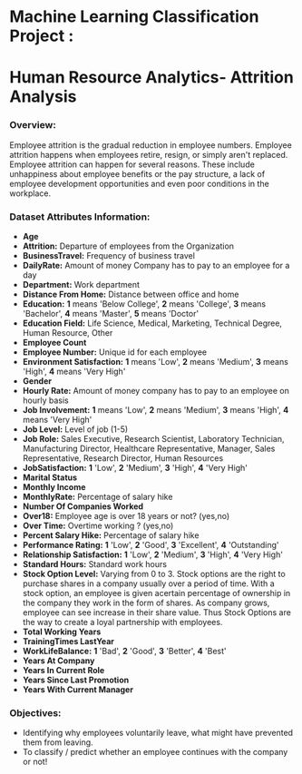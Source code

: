 # Machine Learning Classification Project : 
# Human Resource Analytics- Attrition Analysis
### Overview:
Employee attrition is the gradual reduction in employee numbers. Employee attrition happens when employees retire, resign, or simply aren't replaced. Employee attrition can happen for several reasons. These include unhappiness about employee benefits or the pay structure, a lack of employee development opportunities and even poor conditions in the workplace.

### Dataset Attributes Information:
* **Age**<br>
* **Attrition:** Departure of employees from the Organization <br>
* **BusinessTravel:** Frequency of business travel <br>
* **DailyRate:** Amount of money Company has to pay to an employee for a day 
* **Department:** Work department
* **Distance From Home:** Distance between office and home
* **Education:** **1** means 'Below College', **2** means 'College', **3** means 'Bachelor', **4** means 'Master', **5** means 'Doctor' <br>
* **Education Field:** Life Science, Medical, Marketing, Technical Degree, Human Resource, Other 
* **Employee Count**
* **Employee Number:** Unique id for each employee
* **Environment Satisfaction:** **1** means 'Low', **2** means 'Medium', **3** means 'High', **4** means 'Very High' <br>
* **Gender**
* **Hourly Rate:** Amount of money company has to pay to an employee on hourly basis
* **Job Involvement:** **1** means 'Low', **2** means 'Medium', **3** means 'High', **4** means 'Very High' <br>
* **Job Level:** Level of job (1-5)
* **Job Role:** Sales Executive, Research Scientist, Laboratory Technician, Manufacturing Director, Healthcare Representative, Manager, Sales Representative, Research Director, Human Resources 
* **JobSatisfaction:** **1** 'Low', **2** 'Medium', **3** 'High', **4** 'Very High' 
* **Marital Status**
* **Monthly Income**
* **MonthlyRate:** Percentage of salary hike
* **Number Of Companies Worked**
* **Over18:** Employee age is over 18 years or not? (yes,no)
* **Over Time:** Overtime working ? (yes,no)
* **Percent Salary Hike:** Percentage of salary hike
* **Performance Rating:** **1** 'Low', **2** 'Good', **3** 'Excellent', **4** 'Outstanding' 
* **Relationship Satisfaction:** **1** 'Low', **2** 'Medium', **3** 'High', **4** 'Very High'
* **Standard Hours:** Standard work hours
* **Stock Option Level:** Varying from 0 to 3. Stock options are the right to purchase shares in a company usually over a period of time. With a stock option, an employee is given acertain percentage of ownership in the company they work in the form of shares. As company grows, employee can see increase in their share value. Thus Stock Options are the way to create a loyal partnership with employees.
* **Total Working Years**
* **TrainingTimes LastYear**
* **WorkLifeBalance:** **1** 'Bad', **2** 'Good', **3** 'Better', **4** 'Best'
* **Years At Company**
* **Years In Current Role**
* **Years Since Last Promotion**
* **Years With Current Manager**

### Objectives:
* Identifying why employees voluntarily leave, what might have prevented them from leaving.
* To classify / predict whether an employee continues with the company or not!
